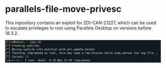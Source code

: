 # parallels-file-move-privesc

This repository contains an exploit for ZDI-CAN-21227, which can be used to escalate privileges to root using Parallels Desktop on versions before 18.3.2.

![Proof of concept output](./poc.png)
